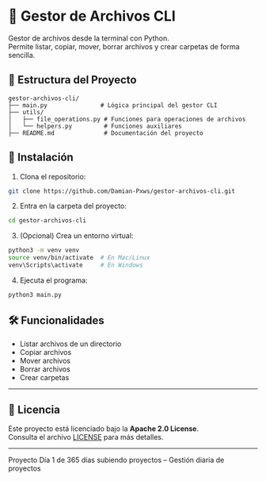 
# 📁 Gestor de Archivos CLI

Gestor de archivos desde la terminal con Python.  
Permite listar, copiar, mover, borrar archivos y crear carpetas de forma sencilla.


## 📂 Estructura del Proyecto

```text
gestor-archivos-cli/
├── main.py               # Lógica principal del gestor CLI
├── utils/
│   ├── file_operations.py # Funciones para operaciones de archivos
│   └── helpers.py         # Funciones auxiliares
├── README.md              # Documentación del proyecto
```


## 🚀 Instalación

1. Clona el repositorio:
```bash
git clone https://github.com/Damian-Pxws/gestor-archivos-cli.git
```

2. Entra en la carpeta del proyecto:
```bash
cd gestor-archivos-cli
```

3. (Opcional) Crea un entorno virtual:
```bash
python3 -m venv venv
source venv/bin/activate  # En Mac/Linux
venv\Scripts\activate     # En Windows
```

4. Ejecuta el programa:
```bash
python3 main.py
```

## 🛠️ Funcionalidades

- Listar archivos de un directorio
- Copiar archivos
- Mover archivos
- Borrar archivos
- Crear carpetas

---

## 📜 Licencia

Este proyecto está licenciado bajo la **Apache 2.0 License**.  
Consulta el archivo [LICENSE](./LICENSE) para más detalles.

---

Proyecto Día 1 de 365 días subiendo proyectos – Gestión diaria de proyectos 
